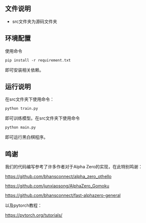 ## 文件说明

- src文件夹为源码文件夹

## 环境配置

使用命令

```
pip install -r requirement.txt
```

即可安装相关依赖。

## 运行说明

在src文件夹下使用命令：

```
python train.py
```

即可训练模型。在src文件夹下使用命令
```
python main.py
```
即可运行黑白棋程序。

## 鸣谢

我们的代码编写参考了许多作者对于Alpha Zero的实现，在此特别鸣谢：

https://github.com/bhansconnect/alpha_zero_othello

https://github.com/junxiaosong/AlphaZero_Gomoku

https://github.com/bhansconnect/fast-alphazero-general

以及pytorch教程：

https://pytorch.org/tutorials/